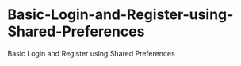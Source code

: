 # Basic-Login-and-Register-using-Shared-Preferences
Basic Login and Register using Shared Preferences
